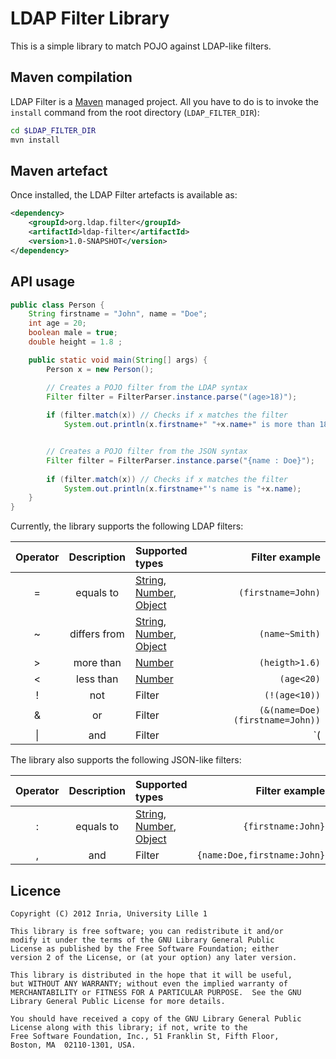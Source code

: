 # LDAP Filter Library

This is a simple library to match POJO against LDAP-like filters.

## Maven compilation

LDAP Filter is a [Maven](http://maven.apache.org "Maven") managed project. All you have to do is to invoke the `install` command from the root directory (`LDAP_FILTER_DIR`):

``` bash
cd $LDAP_FILTER_DIR
mvn install
```


## Maven artefact

Once installed, the LDAP Filter artefacts is available as:

``` xml
<dependency>
    <groupId>org.ldap.filter</groupId>
    <artifactId>ldap-filter</artifactId>
    <version>1.0-SNAPSHOT</version>
</dependency>
```

## API usage

``` java
public class Person {
    String firstname = "John", name = "Doe";
	int age = 20;
	boolean male = true;
	double height = 1.8 ; 

    public static void main(String[] args) {
        Person x = new Person();

        // Creates a POJO filter from the LDAP syntax
        Filter filter = FilterParser.instance.parse("(age>18)");
            
        if (filter.match(x)) // Checks if x matches the filter
            System.out.println(x.firstname+" "+x.name+" is more than 18 years old.");


        // Creates a POJO filter from the JSON syntax
        Filter filter = FilterParser.instance.parse("{name : Doe}");
            
        if (filter.match(x)) // Checks if x matches the filter
            System.out.println(x.firstname+"'s name is "+x.name);
    }
}
```

Currently, the library supports the following LDAP filters:

| Operator | Description  | Supported types | Filter example |
|:--------:|:------------:|:----------------| --------------:|
| =        | equals to    | [String](http://docs.oracle.com/javase/6/docs/api/java/lang/String.html), [Number](http://docs.oracle.com/javase/6/docs/api/java/lang/Number.html), [Object](http://docs.oracle.com/javase/6/docs/api/java/lang/Object.html) | `(firstname=John)` |
| ~        | differs from | [String](http://docs.oracle.com/javase/6/docs/api/java/lang/String.html), [Number](http://docs.oracle.com/javase/6/docs/api/java/lang/Number.html), [Object](http://docs.oracle.com/javase/6/docs/api/java/lang/Object.html) | `(name~Smith)` |
| >        | more than    | [Number](http://docs.oracle.com/javase/6/docs/api/java/lang/Number.html) | `(heigth>1.6)` |
| <        | less than    | [Number](http://docs.oracle.com/javase/6/docs/api/java/lang/Number.html) | `(age<20)` |
| !        | not    | Filter | `(!(age<10))` |
| &        | or    | Filter | `(&(name=Doe)(firstname=John))` |
| \|        | and    | Filter | `(|(age<10)(male=true))` |

The library also supports the following JSON-like filters:

| Operator | Description  | Supported types | Filter example |
|:--------:|:------------:|:----------------| --------------:|
| :        | equals to    | [String](http://docs.oracle.com/javase/6/docs/api/java/lang/String.html), [Number](http://docs.oracle.com/javase/6/docs/api/java/lang/Number.html), [Object](http://docs.oracle.com/javase/6/docs/api/java/lang/Object.html) | `{firstname:John}` |
| ,        | and    | Filter | `{name:Doe,firstname:John}` |



## Licence

    Copyright (C) 2012 Inria, University Lille 1

    This library is free software; you can redistribute it and/or
    modify it under the terms of the GNU Library General Public
    License as published by the Free Software Foundation; either
    version 2 of the License, or (at your option) any later version.

    This library is distributed in the hope that it will be useful,
    but WITHOUT ANY WARRANTY; without even the implied warranty of
    MERCHANTABILITY or FITNESS FOR A PARTICULAR PURPOSE.  See the GNU
    Library General Public License for more details.

    You should have received a copy of the GNU Library General Public
    License along with this library; if not, write to the
    Free Software Foundation, Inc., 51 Franklin St, Fifth Floor,
    Boston, MA  02110-1301, USA.